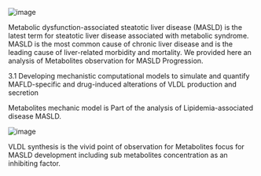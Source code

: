 ![image](https://github.com/Meet2197/Metabolites-Visualisation/assets/125220294/de02ecc0-0049-435b-95c6-e35026025661)

Metabolic dysfunction-associated steatotic liver disease (MASLD) is the latest term for steatotic liver disease associated with metabolic syndrome. MASLD is the most common cause of chronic liver disease and is the leading cause of liver-related morbidity and mortality. 
We provided here an analysis of Metabolites observation for MASLD Progression. 


3.1 Developing mechanistic computational models to simulate and quantify MAFLD-specific and drug-induced alterations of VLDL production and secretion

Metabolites mechanic model is Part of the analysis of Lipidemia-associated disease MASLD. 


![image](https://github.com/Meet2197/Metabolites-Visualisation/assets/125220294/637002d1-3968-481f-b031-93252bb79381)


VLDL synthesis is the vivid point of observation for Metabolites focus for MASLD development including sub metabolites concentration as an inhibiting factor. 
